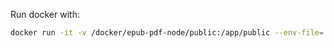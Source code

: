 Run docker with:
```bash
docker run -it -v /docker/epub-pdf-node/public:/app/public --env-file=.env -p 3000 -d ghcr.io/stefandanzl/epub-pdf-node:latest
```
